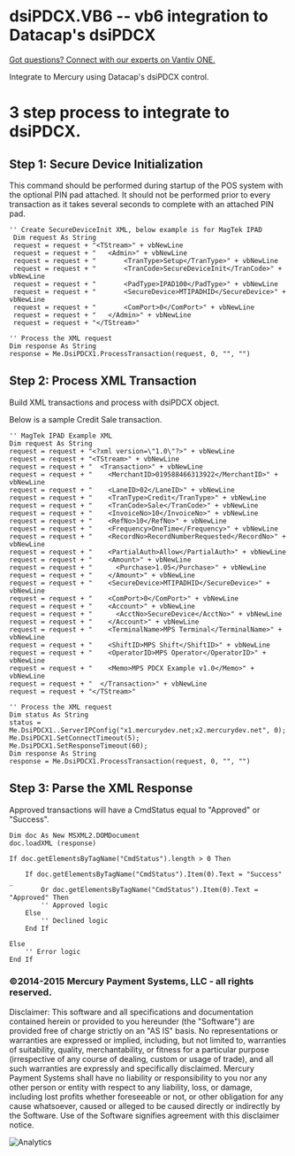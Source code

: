 dsiPDCX.VB6 -- vb6 integration to Datacap's dsiPDCX
========

<a href="https://developer.vantiv.com/?utm_campaign=githubcta&utm_medium=hyperlink&utm_source=github&utm_content=gotquestions">Got questions? Connect with our experts on Vantiv ONE.</a>

Integrate to Mercury using Datacap's dsiPDCX control.

# 3 step process to integrate to dsiPDCX.

## Step 1: Secure Device Initialization
  
This command should be performed during startup of the POS system with the optional PIN pad attached. 
It should not be performed prior to every transaction as it takes several seconds to complete with an attached PIN pad.
  
```
'' Create SecureDeviceInit XML, below example is for MagTek IPAD
 Dim request As String
 request = request + "<TStream>" + vbNewLine
 request = request + "   <Admin>" + vbNewLine
 request = request + "       <TranType>Setup</TranType>" + vbNewLine
 request = request + "       <TranCode>SecureDeviceInit</TranCode>" + vbNewLine
 request = request + "       <PadType>IPAD100</PadType>" + vbNewLine
 request = request + "       <SecureDevice>MTIPADHID</SecureDevice>" + vbNewLine
 request = request + "       <ComPort>0</ComPort>" + vbNewLine
 request = request + "   </Admin>" + vbNewLine
 request = request + "</TStream>"

'' Process the XML request
Dim response As String
response = Me.DsiPDCX1.ProcessTransaction(request, 0, "", "")
```
  
## Step 2: Process XML Transaction

Build XML transactions and process with dsiPDCX object.

Below is a sample Credit Sale transaction.
```
'' MagTek IPAD Example XML
Dim request As String
request = request + "<?xml version=\"1.0\"?>" + vbNewLine
request = request + "<TStream>" + vbNewLine
request = request + "  <Transaction>" + vbNewLine
request = request + "    <MerchantID>019588466313922</MerchantID>" + vbNewLine
request = request + "    <LaneID>02</LaneID>" + vbNewLine
request = request + "    <TranType>Credit</TranType>" + vbNewLine
request = request + "    <TranCode>Sale</TranCode>" + vbNewLine
request = request + "    <InvoiceNo>10</InvoiceNo>" + vbNewLine
request = request + "    <RefNo>10</RefNo>" + vbNewLine    
request = request + "    <Frequency>OneTime</Frequency>" + vbNewLine
request = request + "    <RecordNo>RecordNumberRequested</RecordNo>" + vbNewLine
request = request + "    <PartialAuth>Allow</PartialAuth>" + vbNewLine
request = request + "    <Amount>" + vbNewLine
request = request + "      <Purchase>1.05</Purchase>" + vbNewLine
request = request + "    </Amount>" + vbNewLine
request = request + "    <SecureDevice>MTIPADHID</SecureDevice>" + vbNewLine
request = request + "    <ComPort>0</ComPort>" + vbNewLine
request = request + "    <Account>" + vbNewLine
request = request + "      <AcctNo>SecureDevice</AcctNo>" + vbNewLine
request = request + "    </Account>" + vbNewLine
request = request + "    <TerminalName>MPS Terminal</TerminalName>" + vbNewLine
request = request + "    <ShiftID>MPS Shift</ShiftID>" + vbNewLine
request = request + "    <OperatorID>MPS Operator</OperatorID>" + vbNewLine
request = request + "    <Memo>MPS PDCX Example v1.0</Memo>" + vbNewLine
request = request + "  </Transaction>" + vbNewLine
request = request + "</TStream>"

'' Process the XML request
Dim status As String
status = Me.DsiPDCX1..ServerIPConfig("x1.mercurydev.net;x2.mercurydev.net", 0);
Me.DsiPDCX1.SetConnectTimeout(5);
Me.DsiPDCX1.SetResponseTimeout(60);
Dim response As String
response = Me.DsiPDCX1.ProcessTransaction(request, 0, "", "")
```

## Step 3: Parse the XML Response

Approved transactions will have a CmdStatus equal to "Approved" or "Success".

```
Dim doc As New MSXML2.DOMDocument
doc.loadXML (response)

If doc.getElementsByTagName("CmdStatus").length > 0 Then

    If doc.getElementsByTagName("CmdStatus").Item(0).Text = "Success" _
        Or doc.getElementsByTagName("CmdStatus").Item(0).Text = "Approved" Then
        '' Approved logic
    Else
        '' Declined logic
    End If
    
Else
    '' Error logic
End If
```

### ©2014-2015 Mercury Payment Systems, LLC - all rights reserved.

Disclaimer:
This software and all specifications and documentation contained herein or provided to you hereunder (the "Software") are provided free of charge strictly on an "AS IS" basis. No representations or warranties are expressed or implied, including, but not limited to, warranties of suitability, quality, merchantability, or fitness for a particular purpose (irrespective of any course of dealing, custom or usage of trade), and all such warranties are expressly and specifically disclaimed. Mercury Payment Systems shall have no liability or responsibility to you nor any other person or entity with respect to any liability, loss, or damage, including lost profits whether foreseeable or not, or other obligation for any cause whatsoever, caused or alleged to be caused directly or indirectly by the Software. Use of the Software signifies agreement with this disclaimer notice.

![Analytics](https://ga-beacon.appspot.com/UA-60858025-23/PDCX.VB6/readme?pixel)
